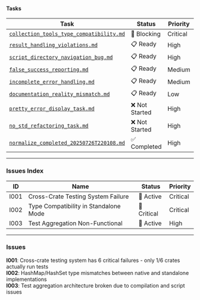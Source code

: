 #### Tasks

| Task | Status | Priority | Responsible |
|---|---|---|---|
| [`collection_tools_type_compatibility.md`](./collection_tools_type_compatibility.md) | 🚨 Blocking | Critical | @AI |
| [`result_handling_violations.md`](./result_handling_violations.md) | 📋 Ready | High | @AI |
| [`script_directory_navigation_bug.md`](./script_directory_navigation_bug.md) | 📋 Ready | High | @AI |
| [`false_success_reporting.md`](./false_success_reporting.md) | 📋 Ready | Medium | @AI |
| [`incomplete_error_handling.md`](./incomplete_error_handling.md) | 📋 Ready | Medium | @AI |
| [`documentation_reality_mismatch.md`](./documentation_reality_mismatch.md) | 📋 Ready | Low | @AI |
| [`pretty_error_display_task.md`](./pretty_error_display_task.md) | ❌ Not Started | High | @AI |
| [`no_std_refactoring_task.md`](./no_std_refactoring_task.md) | ❌ Not Started | High | @user |
| [`normalize_completed_20250726T220108.md`](./normalize_completed_20250726T220108.md) | ✅ Completed | High | @user |

---

### Issues Index

| ID | Name | Status | Priority |
|---|---|---|---|
| I001 | Cross-Crate Testing System Failure | 🚨 Active | Critical |
| I002 | Type Compatibility in Standalone Mode | 🚨 Critical | Critical |
| I003 | Test Aggregation Non-Functional | 🚨 Active | High |

---

### Issues

**I001**: Cross-crate testing system has 6 critical failures - only 1/6 crates actually run tests  
**I002**: HashMap/HashSet type mismatches between native and standalone implementations  
**I003**: Test aggregation architecture broken due to compilation and script issues
